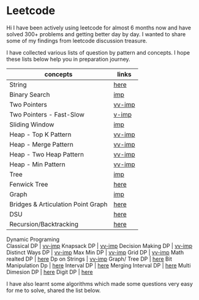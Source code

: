 # Leetcode

Hi I have been actively using leetcode for almost 6 months now and have solved 300+ problems and getting better day by day. I wanted to share some of my findings from leetcode discussion treasure.

I have collected various lists of question by pattern and concepts. I hope these lists below help you in preparation journey.

concepts | links
---------|-----------
String | [here](https://leetcode.com/list/ehkbkaxt)
Binary Search	 | [imp](https://leetcode.com/list/e5vjd5xs)
Two Pointers	 | [vv-imp](https://leetcode.com/list/e9snhf4h)
Two Pointers - Fast-Slow	 | [v-imp](https://leetcode.com/list/e9surc0r)
Sliding Window	 | [imp](https://leetcode.com/list/e5na1hcg)
Heap - Top K Pattern	 | [vv-imp](https://leetcode.com/list/e9sr11es)
Heap - Merge Pattern	 | [vv-imp](https://leetcode.com/list/e9spcwu1)
Heap - Two Heap Pattern	 | [vv-imp](https://leetcode.com/list/e9smnbcm)
Heap - Min Pattern	 | [vv-imp](https://leetcode.com/list/e9sa9dgt)
Tree | 	[imp](https://leetcode.com/list/e5xnbz4r)
Fenwick Tree | 	[here](https://leetcode.com/list/5vezxjhm/)
Graph	 | [imp](https://leetcode.com/list/exk9bfmj)
Bridges & Articulation Point Graph | 	[here](https://leetcode.com/list/exk9jcpt)
DSU | 	[here](https://leetcode.com/list/exseebe3)
Recursion/Backtracking	 | [here](https://leetcode.com/list/e9zey1gd)
Dynamic Programing	
Classical DP	 | [vv-imp](https://leetcode.com/list/e5du47b6)
Knapsack DP	 | [vv-imp](https://leetcode.com/list/e5du8m2r)
Decision Making DP	 | [vv-imp](https://leetcode.com/list/ehgh83qm)
Distinct Ways DP	 | [vv-imp](https://leetcode.com/list/ehgh7eyt)
Max Min DP | 	[vv-imp](https://leetcode.com/list/ehghd2jv)
Grid DP	 | [vv-imp](https://leetcode.com/list/e5ducp4i)
Math realted DP	 | [here](https://leetcode.com/list/e5du6ce3)
Dp on Strings	 | [vv-imp](https://leetcode.com/list/ehghusgh)
Graph/ Tree DP	 | [here](https://leetcode.com/list/e5dult0g)
Bit Manipulation Dp | 	[here](https://leetcode.com/list/e5duqfrh)
Interval DP	 | [here](https://leetcode.com/list/e5dtxk8r)
Merging Interval DP | 	[here](https://leetcode.com/list/ehghlx1r)
Multi Dimesion DP | 	[here](https://leetcode.com/list/e5dubese)
Digit DP	 | [here](https://leetcode.com/list/e5dufyqj)

I have also learnt some algorithms which made some questions very easy for me to solve, shared the list below.
